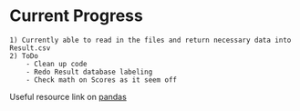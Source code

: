 # Current Progress  
    1) Currently able to read in the files and return necessary data into Result.csv    
    2) ToDo 
        - Clean up code 
        - Redo Result database labeling 
        - Check math on Scores as it seem off   

Useful resource link on [pandas](https://pandas.pydata.org/pandas-docs/stable/reference/index.html)
